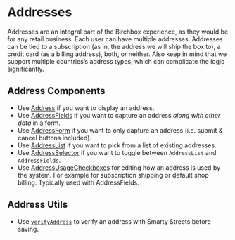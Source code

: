 # Addresses

Addresses are an integral part of the Birchbox experience, as they would be for any retail business. Each user can have multiple addresses. Addresses can be tied to a subscription (as in, the address we will ship the box to), a credit card (as a billing address), both, or neither. Also keep in mind that we support multiple countries’s address types, which can complicate the logic significantly.

## Address Components

- Use [Address](/docs/components/Address.md) if you want to display an address.
- Use [AddressFields](/docs/components/AddressFields.md) if you want to capture an address *along with other data* in a form.
- Use [AddressForm](/docs/components/AddressForm.md) if you want to only capture an address (i.e. submit & cancel buttons included).
- Use [AddressList](/docs/components/AddressList.md) if you want to pick from a list of existing addresses.
- Use [AddressSelector](/docs/components/AddressSelector.md) if you want to toggle between `AddressList` and `AddressFields`.
- Use [AddressUsageCheckboxes](/docs/components/AddressSelector.md) for editing how an address is used by the system. For example for subscription shipping or default shop billing. Typically used with AddressFields.

## Address Utils

- Use [`verifyAddress`](/docs/utils/verifyAddress.md) to verify an address with Smarty Streets before saving.
